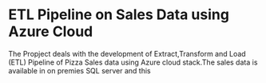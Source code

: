 # ETL Pipeline on Sales Data using Azure Cloud
The Propject deals with the development of Extract,Transform and Load (ETL) Pipeline of Pizza Sales data using Azure cloud stack.The sales data is available in on premies SQL server and this 
